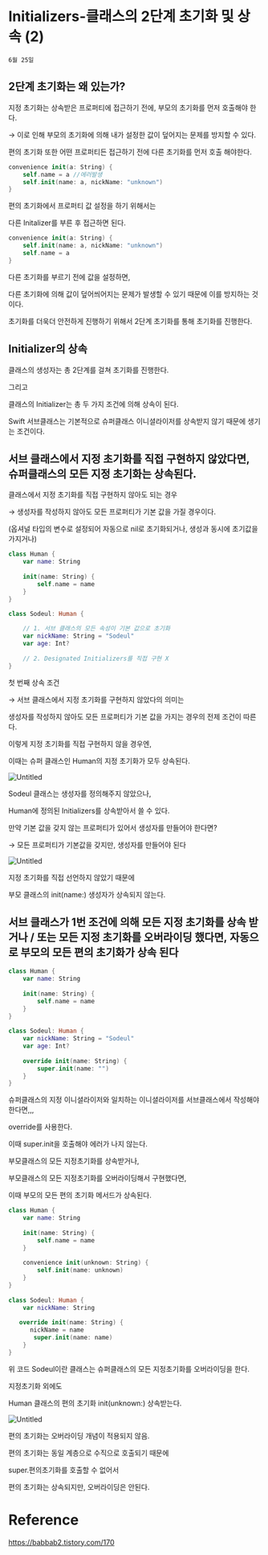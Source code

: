# Initializers-클래스의 2단계 초기화 및 상속 (2)

`6월 25일`

## 2단계 초기화는 왜 있는가?

지정 초기화는 상속받은 프로퍼티에 접근하기 전에, 부모의 초기화를 먼저 호출해야 한다.

→ 이로 인해 부모의 초기화에 의해 내가 설정한 값이 덮어지는 문제를 방지할 수 있다.

편의 초기화 또한 어떤 프로퍼티든 접근하기 전에 다른 초기화를 먼저 호출 해야한다.

```swift
convenience init(a: String) {
	self.name = a //에러발생
	self.init(name: a, nickName: "unknown")
}
```

편의 초기화에서 프로퍼티 값 설정을 하기 위해서는 

다른 Initalizer를 부른 후 접근하면 된다.

```swift
convenience init(a: String) {
	self.init(name: a, nickName: "unknown")
	self.name = a 
}
```

다른 초기화를 부르기 전에 값을 설정하면,

다른 초기화에 의해 값이 덮어씌어지는 문제가 발생할 수 있기 때문에 이를 방지하는 것이다.

초기화를 더욱더 안전하게 진행하기 위해서 2단계 초기화를 통해 초기화를 진행한다.

## Initializer의 상속

클래스의 생성자는 총 2단계를 걸쳐 초기화를 진행한다.

그리고

클래스의 Initializer는 총 두 가지 조건에 의해 상속이 된다.

Swift 서브클래스는 기본적으로 슈퍼클래스 이니셜라이저를 상속받지 않기 때문에 생기는 조건이다.

## 서브 클래스에서 지정 초기화를 직접 구현하지 않았다면, 슈퍼클래스의 모든 지정 초기화는 상속된다.

클래스에서 지정 초기화를 직접 구현하지 않아도 되는 경우

→ 생성자를 작성하지 않아도 모든 프로퍼티가 기본 값을 가질 경우이다.

(옵셔널 타입의 변수로 설정되어 자동으로 nil로 초기화되거나, 생성과 동시에 초기값을 가지거나)

```swift
class Human {
    var name: String
    
    init(name: String) {
        self.name = name
    }
}
 
class Sodeul: Human {

    // 1. 서브 클래스의 모든 속성이 기본 값으로 초기화
    var nickName: String = "Sodeul"
    var age: Int?
    
    // 2. Designated Initializers를 직접 구현 X
}
```

첫 번째 상속 조건

→ 서브 클래스에서 지정 초기화를 구현하지 않았다의 의미는

생성자를 작성하지 않아도 모든 프로퍼티가 기본 값을 가지는 경우의 전제 조건이 따른다.

이렇게 지정 초기화를 직접 구현하지 않을 경우엔,

이때는 슈퍼 클래스인 Human의 지정 초기화가 모두 상속된다.

![Untitled](https://s3-us-west-2.amazonaws.com/secure.notion-static.com/d924c8c8-4232-45bd-9eac-1ad5f5b4ebaf/Untitled.png)

Sodeul 클래스는 생성자를 정의해주지 않았으나,

Human에 정의된 Initializers를 상속받아서 쓸 수 있다.

만약 기본 값을 갖지 않는 프로퍼티가 있어서 생성자를 만들어야 한다면?

→ 모든 프로퍼티가 기본값을 갖지만, 생성자를 만들어야 된다

![Untitled](https://s3-us-west-2.amazonaws.com/secure.notion-static.com/3cf8e932-5b1d-4a22-b8be-0b6a02b90305/Untitled.png)

지정 초기화를 직접 선언하지 않았기 때문에

부모 클래스의 init(name:) 생성자가 상속되지 않는다.

## ****서브 클래스가 1번 조건에 의해 모든 지정 초기화를 상속 받거나 / 또는 모든 지정 초기화를 오버라이딩 했다면, 자동으로 부모의 모든 편의 초기화가 상속 된다****

```swift
class Human {
    var name: String
    
    init(name: String) {
        self.name = name
    }
}
 
class Sodeul: Human {
    var nickName: String = "Sodeul"
    var age: Int?
    
    override init(name: String) {
        super.init(name: "")
    }
}
```

슈퍼클래스의 지정 이니셜라이저와 일치하는 이니셜라이저를 서브클래스에서 작성해야한다면,,,

override를 사용한다.

이때 super.init을 호출해야 에러가 나지 않는다.

부모클래스의 모든 지정초기화를 상속받거나,

부모클래스의 모든 지정초기화를 오버라이딩해서 구현했다면,

이때 부모의 모든 편의 초기화 메서드가 상속된다.

```swift
class Human {
    var name: String
    
    init(name: String) {
        self.name = name
    }
    
    convenience init(unknown: String) {
        self.init(name: unknown)
    }
}
 
class Sodeul: Human {
    var nickName: String
    
   override init(name: String) {
      nickName = name
       super.init(name: name)
    }
}
```

위 코드 Sodeul이란 클래스는 슈퍼클래스의 모든 지정초기화를 오버라이딩을 한다.

지정초기화 외에도

Human 클래스의 편의 초기화 init(unknown:) 상속받는다.

![Untitled](https://s3-us-west-2.amazonaws.com/secure.notion-static.com/e82cc091-eeea-43ec-8b20-0e82917d8873/Untitled.png)

편의 초기화는 오버라이딩 개념이 적용되지 않음.

편의 초기화는 동일 계층으로 수직으로 호출되기 때문에

super.편의초기화를 호출할 수 없어서

편의 초기화는 상속되지만, 오버라이딩은 안된다.

# Reference

https://babbab2.tistory.com/170
